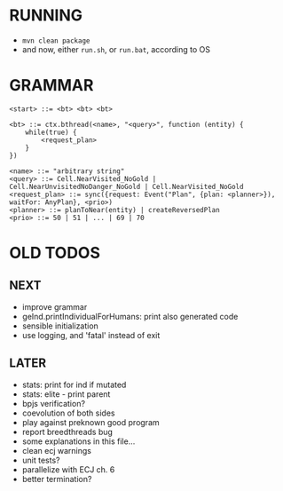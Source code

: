 RUNNING
=======
- `mvn clean package`
- and now, either `run.sh`, or `run.bat`, according to OS


GRAMMAR
=======
```
<start> ::= <bt> <bt> <bt>

<bt> ::= ctx.bthread(<name>, "<query>", function (entity) {
    while(true) {
        <request_plan>
    }
})

<name> ::= "arbitrary string"
<query> ::= Cell.NearVisited_NoGold | Cell.NearUnvisitedNoDanger_NoGold | Cell.NearVisited_NoGold
<request_plan> ::= sync({request: Event("Plan", {plan: <planner>}), waitFor: AnyPlan}, <prio>)
<planner> ::= planToNear(entity) | createReversedPlan
<prio> ::= 50 | 51 | ... | 69 | 70
```

OLD TODOS
====

NEXT
----
- improve grammar
- geInd.printIndividualForHumans: print also generated code
- sensible initialization
- use logging, and 'fatal' instead of exit


LATER
-----
- stats: print for ind if mutated
- stats: elite - print parent
- bpjs verification?
- coevolution of both sides
- play against preknown good program
- report breedthreads bug
- some explanations in this file...
- clean ecj warnings
- unit tests?
- parallelize with ECJ ch. 6
- better termination?
